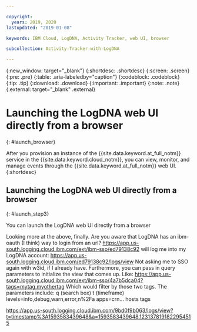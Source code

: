 ```yaml
---

copyright:
  years: 2019, 2020
lastupdated: "2019-01-08"

keywords: IBM Cloud, LogDNA, Activity Tracker, web UI, browser

subcollection: Activity-Tracker-with-LogDNA

---
```


{:new_window: target="_blank"}
{:shortdesc: .shortdesc}
{:screen: .screen}
{:pre: .pre}
{:table: .aria-labeledby="caption"}
{:codeblock: .codeblock}
{:tip: .tip}
{:download: .download}
{:important: .important}
{:note: .note}
{:external: target="_blank" .external}

# Launching the LogDNA web UI directly from a browser
{: #launch_browser}

After you provision an instance of the {{site.data.keyword.at_full_notm}} service in the {{site.data.keyword.cloud_notm}}, you can view, monitor, and manage events through the {{site.data.keyword.at_full_notm}} web UI.
{:shortdesc}





## Launching the LogDNA web UI directly from a browser
{: #launch_step3}

You can launch the LogDNA web UI directly from a browser

Looking more at the above, finally. Are you aware that LogDNA has an ibm-oauth (I think) way to login from an url?
https://app.us-south.logging.cloud.ibm.com/ext/ibm-sso/ed79138c92
will log me into my LogDNA account:
https://app.us-south.logging.cloud.ibm.com/ed79138c92/logs/view
Not asking me to SSO again with w3id, if I already have.
Furthermore, you can pass in query parameters to initialize the view that comes up. Like:
https://app.us-south.logging.cloud.ibm.com/ext/ibm-sso/4a7b5dca04?tags=mytag,myothertag
Which would filter by those two tags.  The parameters include:
q (search box)
t (timeframe)
levels=info,debug,warn,error,n%2Fa
apps=crn...
hosts
tags



https://app.us-south.logging.cloud.ibm.com/9bd0f9b063/logs/view?t=timestamp%3A1593583439648&a=1593583439648.1231378191822954515

